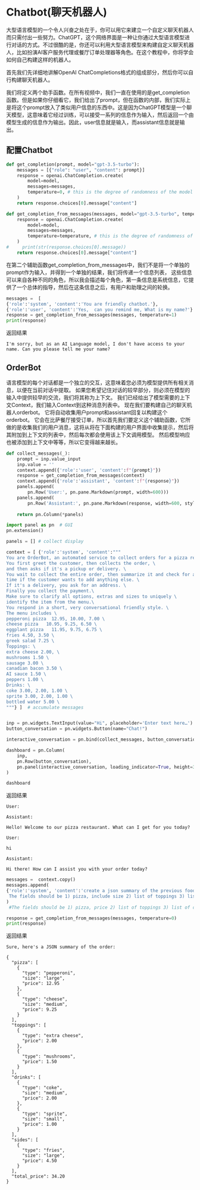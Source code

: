 # Chatbot(聊天机器人)

大型语言模型的一个令人兴奋之处在于，你可以用它来建立一个自定义聊天机器人而只需付出一些努力。ChatGPT，这个网络界面是一种让你通过大型语言模型进行对话的方式。不过很酷的是，你还可以利用大型语言模型来构建自定义聊天机器人，比如扮演AI客户服务代理或餐厅订单处理器等角色。在这个教程中，你将学会如何自己构建这样的机器人。

首先我们先详细地讲解OpenAI ChatCompletions格式的组成部分，然后你可以自行构建聊天机器人。

我们将定义两个助手函数。在所有视频中，我们一直在使用的是get_completion函数。但是如果你仔细看它，我们给出了prompt，但在函数的内部，我们实际上是将这个prompt放入了类似用户信息的东西中。这是因为ChatGPT模型是一个聊天模型，这意味着它经过训练，可以接受一系列的信息作为输入，然后返回一个由模型生成的信息作为输出。因此，user信息就是输入，而assistant信息就是输出。

## 配置Chatbot

``` python
def get_completion(prompt, model="gpt-3.5-turbo"):
    messages = [{"role": "user", "content": prompt}]
    response = openai.ChatCompletion.create(
        model=model,
        messages=messages,
        temperature=0, # this is the degree of randomness of the model's output
    )
    return response.choices[0].message["content"]

def get_completion_from_messages(messages, model="gpt-3.5-turbo", temperature=0):
    response = openai.ChatCompletion.create(
        model=model,
        messages=messages,
        temperature=temperature, # this is the degree of randomness of the model's output
    )
#     print(str(response.choices[0].message))
    return response.choices[0].message["content"]

```

在第二个辅助函数get_completion_from_messages中，我们不是将一个单独的prompt作为输入，并得到一个单独的结果，我们将传递一个信息列表，
这些信息可以来自各种不同的角色，所以我会描述每个角色，第一条信息是系统信息，它提供了一个总体的指导，然后在这条信息之后，有用户和助理之间的轮换。


```python
messages =  [  
{'role':'system', 'content':'You are friendly chatbot.'},    
{'role':'user', 'content':'Yes,  can you remind me, What is my name?'}  ]
response = get_completion_from_messages(messages, temperature=1)
print(response)
```
返回结果

```
I'm sorry, but as an AI Language model, I don't have access to your name. Can you please tell me your name?
```





## OrderBot
语言模型的每个对话都是一个独立的交互，这意味着您必须为模型提供所有相关消息，以便在当前对话中提取。 如果您希望记住对话的较早部分，则必须在模型的输入中提供较早的交流，我们将其称为上下文。 我们已经给出了模型需要的上下文Context，我们输入Context到这种消息列表中。 现在我们要构建自己的聊天机器人orderbot。 它将自动收集用户prompt和assistant回复以构建这个orderbot。 它会在比萨餐厅接受订单，所以首先我们要定义这个辅助函数，它所做的是收集我们的用户消息，这将从将在下面构建的用户界面中收集提示，然后将其附加到上下文的列表中，然后每次都会使用该上下文调用模型。 然后模型响应也被添加到上下文中等等，所以它变得越来越长。

```python
def collect_messages(_):
    prompt = inp.value_input
    inp.value = ''
    context.append({'role':'user', 'content':f"{prompt}"})
    response = get_completion_from_messages(context) 
    context.append({'role':'assistant', 'content':f"{response}"})
    panels.append(
        pn.Row('User:', pn.pane.Markdown(prompt, width=600)))
    panels.append(
        pn.Row('Assistant:', pn.pane.Markdown(response, width=600, style={'background-color': '#F6F6F6'})))
 
    return pn.Column(*panels)

```


```python
import panel as pn  # GUI
pn.extension()

panels = [] # collect display 

context = [ {'role':'system', 'content':"""
You are OrderBot, an automated service to collect orders for a pizza restaurant. \
You first greet the customer, then collects the order, \
and then asks if it's a pickup or delivery. \
You wait to collect the entire order, then summarize it and check for a final \
time if the customer wants to add anything else. \
If it's a delivery, you ask for an address. \
Finally you collect the payment.\
Make sure to clarify all options, extras and sizes to uniquely \
identify the item from the menu.\
You respond in a short, very conversational friendly style. \
The menu includes \
pepperoni pizza  12.95, 10.00, 7.00 \
cheese pizza   10.95, 9.25, 6.50 \
eggplant pizza   11.95, 9.75, 6.75 \
fries 4.50, 3.50 \
greek salad 7.25 \
Toppings: \
extra cheese 2.00, \
mushrooms 1.50 \
sausage 3.00 \
canadian bacon 3.50 \
AI sauce 1.50 \
peppers 1.00 \
Drinks: \
coke 3.00, 2.00, 1.00 \
sprite 3.00, 2.00, 1.00 \
bottled water 5.00 \
"""} ]  # accumulate messages


inp = pn.widgets.TextInput(value="Hi", placeholder='Enter text here…')
button_conversation = pn.widgets.Button(name="Chat!")

interactive_conversation = pn.bind(collect_messages, button_conversation)

dashboard = pn.Column(
    inp,
    pn.Row(button_conversation),
    pn.panel(interactive_conversation, loading_indicator=True, height=300),
)

dashboard

```


返回结果
```
User:

Assistant:

Hello! Welcome to our pizza restaurant. What can I get for you today?

User:

hi

Assistant:

Hi there! How can I assist you with your order today?
```


```python
messages =  context.copy()
messages.append(
{'role':'system', 'content':'create a json summary of the previous food order. Itemize the price for each item\
 The fields should be 1) pizza, include size 2) list of toppings 3) list of drinks, include size   4) list of sides include size  5)total price '},    
)
 #The fields should be 1) pizza, price 2) list of toppings 3) list of drinks, include size include price  4) list of sides include size include price, 5)total price '},    

response = get_completion_from_messages(messages, temperature=0)
print(response)

```


返回结果

```
Sure, here's a JSON summary of the order:

{
  "pizza": [
    {
      "type": "pepperoni",
      "size": "large",
      "price": 12.95
    },
    {
      "type": "cheese",
      "size": "medium",
      "price": 9.25
    }
  ],
  "toppings": [
    {
      "type": "extra cheese",
      "price": 2.00
    },
    {
      "type": "mushrooms",
      "price": 1.50
    }
  ],
  "drinks": [
    {
      "type": "coke",
      "size": "medium",
      "price": 2.00
    },
    {
      "type": "sprite",
      "size": "small",
      "price": 1.00
    }
  ],
  "sides": [
    {
      "type": "fries",
      "size": "large",
      "price": 4.50
    }
  ],
  "total_price": 34.20
}

```

